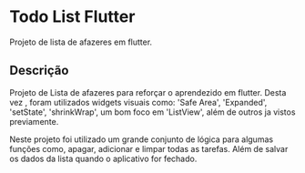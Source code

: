 # Todo List Flutter

Projeto de lista de afazeres em flutter.

## Descrição

Projeto de Lista de afazeres para reforçar o aprendezido em flutter. Desta vez , foram utilizados widgets visuais como: 'Safe Area', 'Expanded', 'setState', 'shrinkWrap', um bom foco em 'ListView', além de outros ja vistos previamente.

Neste projeto foi utilizado um grande conjunto de lógica para algumas funções como, apagar, adicionar e limpar todas as tarefas. Além de salvar os dados da lista quando o aplicativo for fechado.
